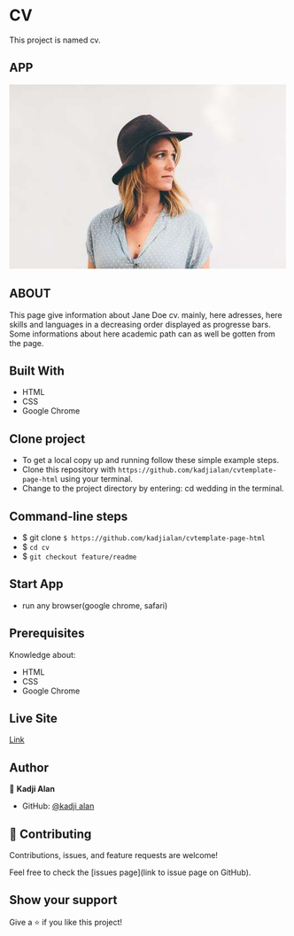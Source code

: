 # CV

This project is named cv.

## APP

![avatar](./asserts/styles/images/avatar.jpg)

## ABOUT

This page give information about Jane Doe cv. mainly, here
adresses,
here skills and languages in a decreasing order displayed as
progresse bars. Some informations about here academic path can 
as well be gotten from the page.

## Built With

- HTML
- CSS
- Google Chrome

## Clone project

- To get a local copy up and running follow these simple example steps.
- Clone this repository with
`https://github.com/kadjialan/cvtemplate-page-html` using your terminal.
- Change to the project directory by entering: cd wedding in the terminal.

## Command-line steps

- $ git clone `$ https://github.com/kadjialan/cvtemplate-page-html`
- $ `cd cv`
- $ `git checkout feature/readme`

## Start App

- run any browser(google chrome, safari)

## Prerequisites

Knowledge about:

- HTML
- CSS
- Google Chrome

## Live Site

[Link]( https://kadjialan.github.io/cvtemplate-page-html/)

## Author

👤 **Kadji Alan**

- GitHub: [@kadji alan](https://github.com/kadjialan/)

## 🤝 Contributing

Contributions, issues, and feature requests are welcome!

Feel free to check the [issues page](link to issue page on GitHub).

## Show your support

Give a ⭐️ if you like this project!
